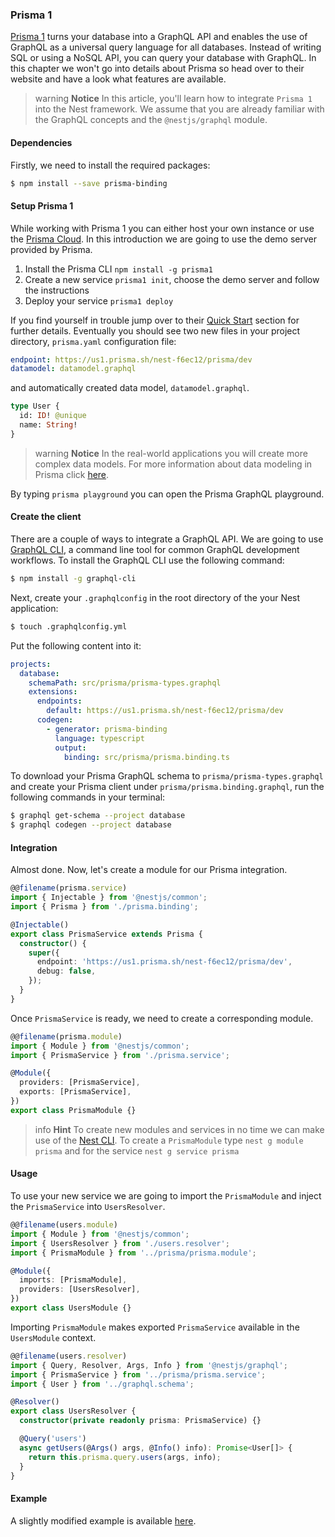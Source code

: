 ### Prisma 1

[Prisma 1](https://v1.prisma.io/docs/1.34) turns your database into a GraphQL API and enables the use of GraphQL as a universal query language for all databases. Instead of writing SQL or using a NoSQL API, you can query your database with GraphQL. In this chapter we won't go into details about Prisma so head over to their website and have a look what features are available.

> warning **Notice** In this article, you'll learn how to integrate `Prisma 1` into the Nest framework. We assume that you are already familiar with the GraphQL concepts and the `@nestjs/graphql` module.

#### Dependencies

Firstly, we need to install the required packages:

```bash
$ npm install --save prisma-binding
```

#### Setup Prisma 1

While working with Prisma 1 you can either host your own instance or use the [Prisma Cloud](https://www.prisma.io/cloud/). In this introduction we are going to use the demo server provided by Prisma.

1.  Install the Prisma CLI `npm install -g prisma1`
2.  Create a new service `prisma1 init`, choose the demo server and follow the instructions
3.  Deploy your service `prisma1 deploy`

If you find yourself in trouble jump over to their [Quick Start](https://v1.prisma.io/docs/1.34/get-started/01-setting-up-prisma-new-database-JAVASCRIPT-a002/) section for further details. Eventually you should see two new files in your project directory, `prisma.yaml` configuration file:

```yaml
endpoint: https://us1.prisma.sh/nest-f6ec12/prisma/dev
datamodel: datamodel.graphql
```

and automatically created data model, `datamodel.graphql`.

```graphql
type User {
  id: ID! @unique
  name: String!
}
```

> warning **Notice** In the real-world applications you will create more complex data models. For more information about data modeling in Prisma click [here](https://www.prisma.io/features/data-modeling/).

By typing `prisma playground` you can open the Prisma GraphQL playground.

#### Create the client

There are a couple of ways to integrate a GraphQL API. We are going to use [GraphQL CLI](https://www.npmjs.com/package/graphql-cli), a command line tool for common GraphQL development workflows. To install the GraphQL CLI use the following command:

```bash
$ npm install -g graphql-cli
```

Next, create your `.graphqlconfig` in the root directory of the your Nest application:

```bash
$ touch .graphqlconfig.yml
```

Put the following content into it:

```yaml
projects:
  database:
    schemaPath: src/prisma/prisma-types.graphql
    extensions:
      endpoints:
        default: https://us1.prisma.sh/nest-f6ec12/prisma/dev
      codegen:
        - generator: prisma-binding
          language: typescript
          output:
            binding: src/prisma/prisma.binding.ts
```

To download your Prisma GraphQL schema to `prisma/prisma-types.graphql` and create your Prisma client under `prisma/prisma.binding.graphql`, run the following commands in your terminal:

```bash
$ graphql get-schema --project database
$ graphql codegen --project database
```

#### Integration

Almost done. Now, let's create a module for our Prisma integration.

```typescript
@@filename(prisma.service)
import { Injectable } from '@nestjs/common';
import { Prisma } from './prisma.binding';

@Injectable()
export class PrismaService extends Prisma {
  constructor() {
    super({
      endpoint: 'https://us1.prisma.sh/nest-f6ec12/prisma/dev',
      debug: false,
    });
  }
}
```

Once `PrismaService` is ready, we need to create a corresponding module.

```typescript
@@filename(prisma.module)
import { Module } from '@nestjs/common';
import { PrismaService } from './prisma.service';

@Module({
  providers: [PrismaService],
  exports: [PrismaService],
})
export class PrismaModule {}
```

> info **Hint** To create new modules and services in no time we can make use of the [Nest CLI](/cli/overview). To create a `PrismaModule` type `nest g module prisma` and for the service `nest g service prisma`

#### Usage

To use your new service we are going to import the `PrismaModule` and inject the `PrismaService` into `UsersResolver`.

```typescript
@@filename(users.module)
import { Module } from '@nestjs/common';
import { UsersResolver } from './users.resolver';
import { PrismaModule } from '../prisma/prisma.module';

@Module({
  imports: [PrismaModule],
  providers: [UsersResolver],
})
export class UsersModule {}
```

Importing `PrismaModule` makes exported `PrismaService` available in the `UsersModule` context.

```typescript
@@filename(users.resolver)
import { Query, Resolver, Args, Info } from '@nestjs/graphql';
import { PrismaService } from '../prisma/prisma.service';
import { User } from '../graphql.schema';

@Resolver()
export class UsersResolver {
  constructor(private readonly prisma: PrismaService) {}

  @Query('users')
  async getUsers(@Args() args, @Info() info): Promise<User[]> {
    return this.prisma.query.users(args, info);
  }
}
```

#### Example

A slightly modified example is available [here](https://github.com/nestjs/nest/tree/master/sample/22-graphql-prisma).
